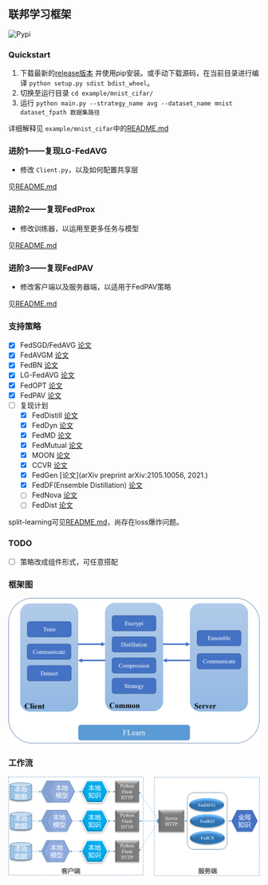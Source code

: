 ## 联邦学习框架

![Pypi](https://img.shields.io/pypi/v/cfl)

### Quickstart

1. 下载最新的[release版本](https://github.com/wnma3mz/flearn/releases/latest) 并使用pip安装。或手动下载源码，在当前目录进行编译 `python setup.py sdist bdist_wheel`。
2. 切换至运行目录 `cd example/mnist_cifar/`
3. 运行 `python main.py --strategy_name avg --dataset_name mnist dataset_fpath 数据集路径`

详细解释见 `example/mnist_cifar`中的[README.md](https://github.com/wnma3mz/flearn/tree/master/example/mnist_cifar)

### 进阶1——复现LG-FedAVG

- 修改 `Client.py`，以及如何配置共享层

见[README.md](https://github.com/wnma3mz/flearn/tree/master/example/LG_reproduction)

### 进阶2——复现FedProx

- 修改训练器，以运用至更多任务与模型

见[README.md](https://github.com/wnma3mz/flearn/tree/master/example/Prox)

### 进阶3——复现FedPAV

- 修改客户端以及服务器端，以适用于FedPAV策略

见[README.md](https://github.com/wnma3mz/flearn/tree/master/example/PAV_reproduction)

### 支持策略

- [X] FedSGD/FedAVG [论文](https://arxiv.org/pdf/1602.05629)
- [X] FedAVGM [论文](https://arxiv.org/pdf/1909.06335)
- [X] FedBN [论文](https://arxiv.org/pdf/2102.07623)
- [X] LG-FedAVG [论文](https://arxiv.org/pdf/2001.01523)
- [X] FedOPT [论文](https://arxiv.org/pdf/2003.00295)
- [X] FedPAV [论文](https://arxiv.org/pdf/2008.11560)
- [ ] 复现计划
  - [X] FedDistill [论文](https://arxiv.org/pdf/2011.02367)
  - [X] FedDyn [论文](https://arxiv.org/pdf/2111.04263)
  - [X] FedMD [论文](https://arxiv.org/pdf/1910.03581)
  - [X] FedMutual [论文](https://arxiv.org/pdf/2006.16765)
  - [X] MOON [论文](https://arxiv.org/pdf/2103.16257.pdf)
  - [X] CCVR [论文](https://arxiv.org/pdf/2106.05001) 
  - [X] FedGen [论文](arXiv preprint arXiv:2105.10056, 2021.)
  - [X] FedDF(Ensemble Distillation) [论文](https://arxiv.org/pdf/2006.07242)
  - [ ] FedNova [论文](https://arxiv.org/pdf/2007.07481)
  - [ ] FedDist [论文](https://arxiv.org/pdf/2110.10223)

split-learning可见[README.md](https://github.com/wnma3mz/flearn/tree/master/example/split_learning)，尚存在loss爆炸问题。

### TODO

- [ ] 策略改成组件形式，可任意搭配

### 框架图

![CFL](./imgs/CFL.png)

### 工作流

![CFL工作流](./imgs/CFL工作流.png)
